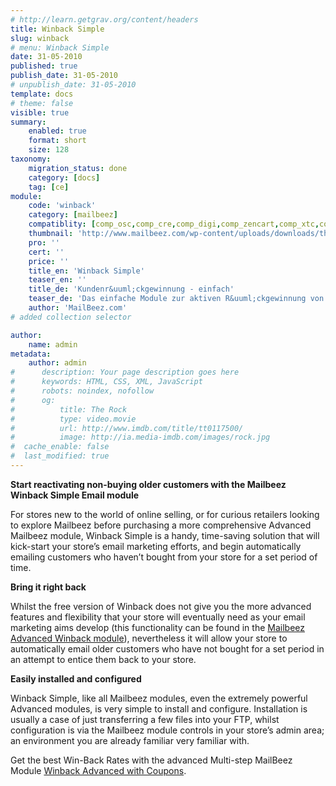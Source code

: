 ```yaml
---
# http://learn.getgrav.org/content/headers
title: Winback Simple
slug: winback
# menu: Winback Simple
date: 31-05-2010
published: true
publish_date: 31-05-2010
# unpublish_date: 31-05-2010
template: docs
# theme: false
visible: true
summary:
    enabled: true
    format: short
    size: 128
taxonomy:
    migration_status: done
    category: [docs]
    tag: [ce]
module:
    code: 'winback'
    category: [mailbeez]
    compatiblity: [comp_osc,comp_cre,comp_digi,comp_zencart,comp_xtc,comp_gambio]
    thumbnail: 'http://www.mailbeez.com/wp-content/uploads/downloads/thumbnails/2011/08/icon_64.png'
    pro: ''
    cert: ''
    price: ''
    title_en: 'Winback Simple'
    teaser_en: ''
    title_de: 'Kundenr&uuml;ckgewinnung - einfach'
    teaser_de: 'Das einfache Module zur aktiven R&uuml;ckgewinnung von Kunden'
    author: 'MailBeez.com'
# added collection selector

author:
    name: admin
metadata:
    author: admin
#      description: Your page description goes here
#      keywords: HTML, CSS, XML, JavaScript
#      robots: noindex, nofollow
#      og:
#          title: The Rock
#          type: video.movie
#          url: http://www.imdb.com/title/tt0117500/
#          image: http://ia.media-imdb.com/images/rock.jpg
#  cache_enable: false
#  last_modified: true
---
```


**Start reactivating non-buying older customers with the Mailbeez Winback Simple Email module**

For stores new to the world of online selling, or for curious retailers looking to explore Mailbeez before purchasing a more comprehensive Advanced Mailbeez module, Winback Simple is a handy, time-saving solution that will kick-start your store’s email marketing efforts, and begin automatically emailing customers who haven’t bought from your store for a set period of time.

**Bring it right back**

Whilst the free version of Winback does not give you the more advanced features and flexibility that your store will eventually need as your email marketing aims develop (this functionality can be found in the [Mailbeez Advanced Winback module](/documentation/mailbeez/winback_advanced "Advanced Winback")), nevertheless it will allow your store to automatically email older customers who have not bought for a set period in an attempt to entice them back to your store.

**Easily installed and configured**

Winback Simple, like all Mailbeez modules, even the extremely powerful Advanced modules, is very simple to install and configure. Installation is usually a case of just transferring a few files into your FTP, whilst configuration is via the Mailbeez module controls in your store’s admin area; an environment you are already familiar very familiar with.

Get the best Win-Back Rates with the advanced Multi-step MailBeez Module [Winback Advanced with Coupons](/documentation/mailbeez/winback_advanced/ "Review Reminder Advanced – Autologin").